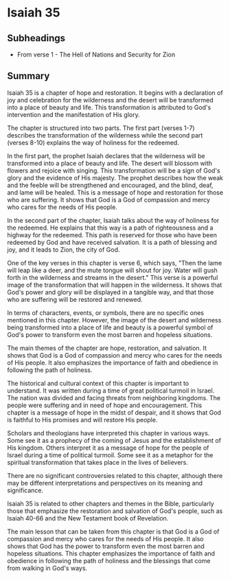 # Isaiah 35

## Subheadings

* From verse 1 - The Hell of Nations and Security for Zion

## Summary

Isaiah 35 is a chapter of hope and restoration. It begins with a declaration of joy and celebration for the wilderness and the desert will be transformed into a place of beauty and life. This transformation is attributed to God's intervention and the manifestation of His glory.

The chapter is structured into two parts. The first part (verses 1-7) describes the transformation of the wilderness while the second part (verses 8-10) explains the way of holiness for the redeemed.

In the first part, the prophet Isaiah declares that the wilderness will be transformed into a place of beauty and life. The desert will blossom with flowers and rejoice with singing. This transformation will be a sign of God's glory and the evidence of His majesty. The prophet describes how the weak and the feeble will be strengthened and encouraged, and the blind, deaf, and lame will be healed. This is a message of hope and restoration for those who are suffering. It shows that God is a God of compassion and mercy who cares for the needs of His people.

In the second part of the chapter, Isaiah talks about the way of holiness for the redeemed. He explains that this way is a path of righteousness and a highway for the redeemed. This path is reserved for those who have been redeemed by God and have received salvation. It is a path of blessing and joy, and it leads to Zion, the city of God.

One of the key verses in this chapter is verse 6, which says, "Then the lame will leap like a deer, and the mute tongue will shout for joy. Water will gush forth in the wilderness and streams in the desert." This verse is a powerful image of the transformation that will happen in the wilderness. It shows that God's power and glory will be displayed in a tangible way, and that those who are suffering will be restored and renewed.

In terms of characters, events, or symbols, there are no specific ones mentioned in this chapter. However, the image of the desert and wilderness being transformed into a place of life and beauty is a powerful symbol of God's power to transform even the most barren and hopeless situations.

The main themes of the chapter are hope, restoration, and salvation. It shows that God is a God of compassion and mercy who cares for the needs of His people. It also emphasizes the importance of faith and obedience in following the path of holiness.

The historical and cultural context of this chapter is important to understand. It was written during a time of great political turmoil in Israel. The nation was divided and facing threats from neighboring kingdoms. The people were suffering and in need of hope and encouragement. This chapter is a message of hope in the midst of despair, and it shows that God is faithful to His promises and will restore His people.

Scholars and theologians have interpreted this chapter in various ways. Some see it as a prophecy of the coming of Jesus and the establishment of His kingdom. Others interpret it as a message of hope for the people of Israel during a time of political turmoil. Some see it as a metaphor for the spiritual transformation that takes place in the lives of believers.

There are no significant controversies related to this chapter, although there may be different interpretations and perspectives on its meaning and significance.

Isaiah 35 is related to other chapters and themes in the Bible, particularly those that emphasize the restoration and salvation of God's people, such as Isaiah 40-66 and the New Testament book of Revelation.

The main lesson that can be taken from this chapter is that God is a God of compassion and mercy who cares for the needs of His people. It also shows that God has the power to transform even the most barren and hopeless situations. This chapter emphasizes the importance of faith and obedience in following the path of holiness and the blessings that come from walking in God's ways.